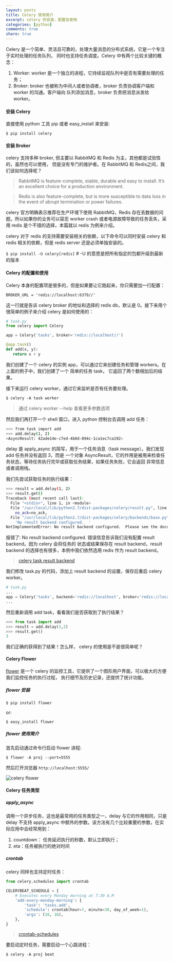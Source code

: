 ```yaml
---
layout: posts
title: Celery 使用简介
excerpt: celery 的安装，配置及使用
categories: [python]
comments: true
share: true
---
```


Celery 是一个简单、灵活且可靠的，处理大量消息的分布式系统，它是一个专注于实时处理的任务队列，
同时也支持任务调度。Celery 中有两个比较关键的概念：

1. Worker: worker 是一个独立的进程，它持续监视队列中是否有需要处理的任务；
2. Broker: broker 也被称为中间人或者协调者，broker 负责协调客户端和 worker 的沟通。客户端向
队列添加消息，broker 负责把消息派发给 worker。

#### 安装 Celery

直接使用 python 工具 pip 或者 easy_install 来安装:

`$ pip install celery`

#### 安装 Broker

celery 支持多种 broker, 但主要以 RabbitMQ 和 Redis 为主，其他都是试验性的，虽然也可以使用，
但是没有专门的维护者。在 RabbitMQ 和 Redis之间，我们该如何选择呢？

> RabbitMQ is feature-complete, stable, durable and easy to install. It’s an excellent choice for a production environment.

> Redis is also feature-complete, but is more susceptible to data loss in the event of abrupt termination or power failures.

celery 官方明确表示推荐在生产环境下使用 RabbitMQ，Redis 存在丢数据的问题。所以如果你的业务可以容忍
worker crash 或者电源故障导致的任务丢失，采用 redis 是个不错的选择，本篇就以 redis 为例来介绍。

celery 对于 redis 的支持需要安装相关的依赖，以下命令可以同时安装 celery 和 redis 相关的依赖，但是
redis server 还是必须单独安装的。

`$ pip install -U celery[redis]` # -U 的意思是把所有指定的包都升级到最新的版本

#### Celery 的配置和使用

Celery 本身的配置项是很多的，但是如果要让它跑起来，你只需要加一行配置：

`BROKER_URL = 'redis://localhost:6379//'`

这一行就是告诉 celery broker 的地址和选择的 redis db，默认是 0。接下来用个很简单的例子来介绍 celery
是如何使用的：

```python
# task.py
from celery import Celery

app = Celery('tasks', broker='redis://localhost//')

@app.task()
def add(x, y):
   return x + y
```

我们创建了一个 celery 的实例 app，可以通过它来创建任务和管理 workers。在上面的例子中，我们创建了一个
简单的任务 task， 它返回了两个数相加后的结果。

接下来运行 celery worker，通过它来监听是否有任务要处理。

`$ celery -A task worker`

> 通过 celery worker --help 查看更多参数选项

然后我们再打开一个 shell 窗口，进入 python 控制台去调用 add 任务：

```sh
>>> from task import add
>>> add.delay(1, 2)
<AsyncResult: 42ade14e-c7ed-4b8d-894c-1ca1ec7ca192>
```

delay 是 apply_async 的简写，用于一个任务消息（task message）。我们发现 add 任务并没有返回 3，而是
一个对象 AsyncResult，它的作用是被用来检查任务状态，等待任务执行完毕或获取任务结果，如果任务失败，它会返回
异常信息或者调用栈。

我们先尝试获取任务的执行结果：

```sh
>>> result = add.delay(1, 2)
>>> result.get()
Traceback (most recent call last):
  File "<stdin>", line 1, in <module>
  File "/usr/local/lib/python2.7/dist-packages/celery/result.py", line 169, in get
    no_ack=no_ack,
  File "/usr/local/lib/python2.7/dist-packages/celery/backends/base.py", line 604, in _is_disabled
    'No result backend configured.  '
NotImplementedError: No result backend configured.  Please see the documentation for more information.
```

报错了: No result backend configured. 错误信息告诉我们没有配置 result backend。因为 celery 会将任务的
状态或结果保存在 result backend，result backend 的选择也有很多，本例中我们依然选用 redis 作为 result backend。

> [celery task result backend](http://docs.celeryproject.org/en/latest/userguide/tasks.html#task-result-backends)

我们修改 task.py 的代码，添加上 result backend 的设置，保存后重启 celery worker。

```python
# task.py
...
app = Celery('tasks', backend='redis://localhost', broker='redis://localhost//')
...
```

然后重新调用 add task，看看我们是否获取到了执行结果？

```python
>>> from task import add
>>> result = add.delay(1,2)
>>> result.get()
3
```

我们正确的获得到了结果！怎么样， celery 的使用是不是很简单呢？

#### Celery Flower

[flower](http://flower.readthedocs.org/en/latest/) 是一个 celery 的监控工具，它提供了一个图形用户界面，可以极大的方便我们监控任务的执行过程，
执行细节及历史记录，还提供了统计功能。

##### flower 安装

`$ pip install flower`

or:

`$ easy_install flower`

##### flower 使用简介

首先启动通过命令行启动 flower 进程:

`$ flower -A proj --port=5555`

然后打开浏览器 `http://localhost:5555/`

![celery flower](https://zippy.gfycat.com/RadiantPinkAmethystsunbird.gif)


#### Celery 任务类型

##### apply_async

调用一个异步任务，这也是最常用的任务类型之一，delay 与它的作用相同，只是 delay 不支持 apply_async 中额外的参数。该方法有几个比较重要的参数，在实际应用中会经常用到：

1. countdown： 任务延迟执行的秒数，默认立即执行；
2. eta：任务被执行的绝对时间

##### crontab

celery 同样也支持定时任务：

```python
from celery.schedules import crontab

CELERYBEAT_SCHEDULE = {
    # Executes every Monday morning at 7:30 A.M
    'add-every-monday-morning': {
        'task': 'tasks.add',
        'schedule': crontab(hour=7, minute=30, day_of_week=1),
        'args': (16, 16),
    },
}
```

> [crontab-schedules](http://docs.celeryproject.org/en/latest/userguide/periodic-tasks.html?highlight=crontab#crontab-schedules)

要启动定时任务，需要启动一个心跳进程：

`$ celery -A proj beat`